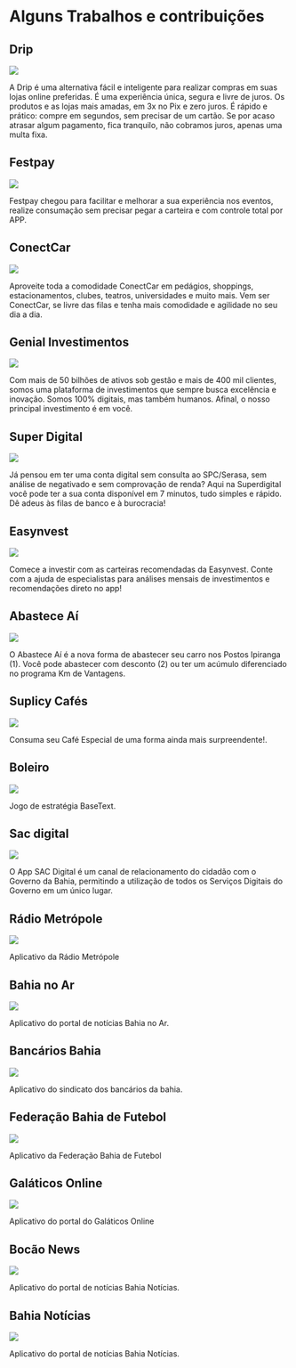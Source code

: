 # Alguns Trabalhos e contribuições

## Drip

![](https://raw.githubusercontent.com/RafaelBarbosatec/rafaelbarbosatec.github.io/master/images/fulls/drip/img.png)

A Drip é uma alternativa fácil e inteligente para realizar compras em suas lojas online preferidas. É uma experiência única, segura e livre de juros. Os produtos e as lojas mais amadas, em 3x no Pix e zero juros. É rápido e prático: compre em segundos, sem precisar de um cartão. Se por acaso atrasar algum pagamento, fica tranquilo, não cobramos juros, apenas uma multa fixa.

## Festpay

![](https://raw.githubusercontent.com/RafaelBarbosatec/rafaelbarbosatec.github.io/master/images/fulls/festpay/img.png)

Festpay chegou para facilitar e melhorar a sua experiência nos eventos, realize consumação sem precisar pegar a carteira e com controle total por APP.

## ConectCar

![](https://raw.githubusercontent.com/RafaelBarbosatec/rafaelbarbosatec.github.io/master/images/fulls/conectcar/img.png)

Aproveite toda a comodidade ConectCar em pedágios, shoppings, estacionamentos, clubes, teatros,
universidades e muito mais. Vem ser ConectCar, se livre das filas e tenha mais comodidade e
agilidade no seu dia a dia.


## Genial Investimentos

![](https://raw.githubusercontent.com/RafaelBarbosatec/rafaelbarbosatec.github.io/master/images/fulls/genial/img.png)

Com mais de 50 bilhões de ativos sob gestão e mais de 400 mil clientes, somos uma plataforma de
investimentos que sempre busca excelência e inovação. Somos 100% digitais, mas também humanos.
Afinal, o nosso principal investimento é em você.


## Super Digital

![](https://raw.githubusercontent.com/RafaelBarbosatec/rafaelbarbosatec.github.io/master/images/fulls/superdigital/img.png)

Já pensou em ter uma conta digital sem consulta ao SPC/Serasa, sem análise de negativado e sem
comprovação de renda? Aqui na Superdigital você pode ter a sua conta disponível em 7 minutos,
tudo simples e rápido. Dê adeus às filas de banco e à burocracia!

## Easynvest

![](https://raw.githubusercontent.com/RafaelBarbosatec/rafaelbarbosatec.github.io/master/images/fulls/easynvest/img.png)

Comece a investir com as carteiras recomendadas da Easynvest. Conte com a ajuda de especialistas
para análises mensais de investimentos e recomendações direto no app!

## Abastece Aí

![](https://raw.githubusercontent.com/RafaelBarbosatec/rafaelbarbosatec.github.io/master/images/fulls/abasteceai/img.png)


O Abastece Aí é a nova forma de abastecer seu carro nos Postos Ipiranga (1). Você pode abastecer
com desconto (2) ou ter um acúmulo diferenciado no programa Km de Vantagens.

## Suplicy Cafés

![](https://raw.githubusercontent.com/RafaelBarbosatec/rafaelbarbosatec.github.io/master/images/fulls/suplicy/img.png)

Consuma seu Café Especial de uma forma ainda mais surpreendente!.

## Boleiro

![](https://raw.githubusercontent.com/RafaelBarbosatec/rafaelbarbosatec.github.io/master/images/fulls/boleiro/img.png)

Jogo de estratégia BaseText.

## Sac digital

![](https://raw.githubusercontent.com/RafaelBarbosatec/rafaelbarbosatec.github.io/master/images/fulls/sacdigital/img.png)

O App SAC Digital é um canal de relacionamento do cidadão com o Governo da Bahia, permitindo a utilização de todos os Serviços Digitais do Governo em um único lugar.

## Rádio Metrópole

![](https://raw.githubusercontent.com/RafaelBarbosatec/rafaelbarbosatec.github.io/master/images/fulls/metropole/img.png)

Aplicativo da Rádio Metrópole

## Bahia no Ar

![](https://raw.githubusercontent.com/RafaelBarbosatec/rafaelbarbosatec.github.io/master/images/fulls/bahianoar/img.png)

Aplicativo do portal de notícias Bahia no Ar.

## Bancários Bahia

![](https://raw.githubusercontent.com/RafaelBarbosatec/rafaelbarbosatec.github.io/master/images/fulls/bancarios/img.png)

Aplicativo do sindicato dos bancários da bahia.

## Federação Bahia de Futebol

![](https://raw.githubusercontent.com/RafaelBarbosatec/rafaelbarbosatec.github.io/master/images/fulls/fbf/img.png)

Aplicativo da Federação Bahia de Futebol


## Galáticos Online

![](https://raw.githubusercontent.com/RafaelBarbosatec/rafaelbarbosatec.github.io/master/images/fulls/galaticos/img.png)

Aplicativo do portal do Galáticos Online

## Bocão News

![](https://raw.githubusercontent.com/RafaelBarbosatec/rafaelbarbosatec.github.io/master/images/fulls/bocao/img.png)

Aplicativo do portal de notícias Bahia Notícias.

## Bahia Notícias

![](https://raw.githubusercontent.com/RafaelBarbosatec/rafaelbarbosatec.github.io/master/images/fulls/bahianoticias/img.png)

Aplicativo do portal de notícias Bahia Notícias.
